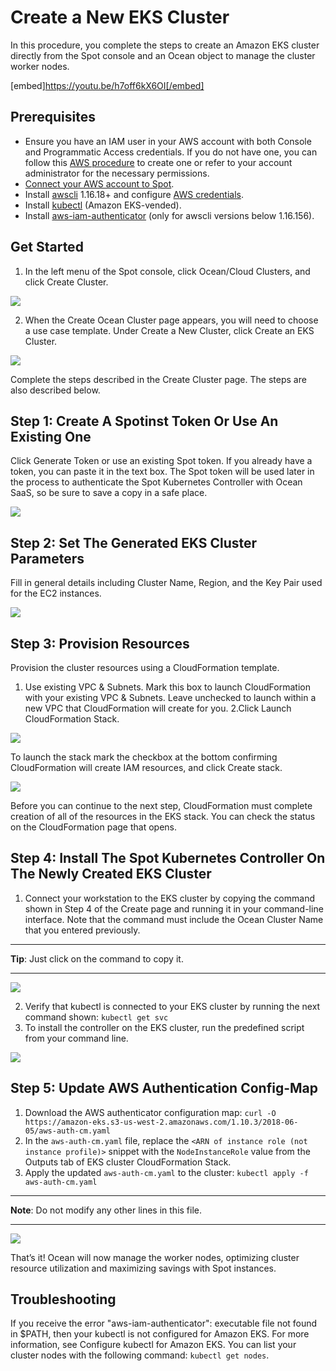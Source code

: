 # Create a New EKS Cluster

In this procedure, you complete the steps to create an Amazon EKS cluster directly from the Spot console and an Ocean object to manage the cluster worker nodes.

[embed]https://youtu.be/h7off6kX6OI[/embed]

## Prerequisites
* Ensure you have an IAM user in your AWS account with both Console and Programmatic Access credentials. If you do not have one,  you can follow this [AWS procedure](https://docs.aws.amazon.com/IAM/latest/UserGuide/id_users_create.html) to create one or refer to your account administrator for the necessary permissions.
* [Connect your AWS account to Spot](connect-your-cloud-provider/aws-account.md).
* Install [awscli](https://docs.aws.amazon.com/cli/latest/userguide/installing.html) 1.16.18+ and configure [AWS credentials](https://docs.aws.amazon.com/cli/latest/userguide/cli-configure-quickstart.html#cli-configure-quickstart-config).
* Install [kubectl](https://docs.aws.amazon.com/eks/latest/userguide/install-kubectl.html) (Amazon EKS-vended).
* Install [aws-iam-authenticator](https://docs.aws.amazon.com/eks/latest/userguide/install-aws-iam-authenticator.html) (only for awscli versions below 1.16.156).

## Get Started
1. In the left menu of the Spot console, click Ocean/Cloud Clusters, and click Create Cluster.

<img src="/eks/_media/create-cluster.png" />

2. When the Create Ocean Cluster page appears, you will need to choose a use case template. Under Create a New Cluster, click Create an EKS Cluster.

<img src="/eks/_media/create-new-eks.png" />

Complete the steps described in the Create Cluster page. The steps are also described below.

## Step 1: Create A Spotinst Token Or Use An Existing One
Click Generate Token or use an existing Spot token. If you already have a token, you can paste it in the text box. The Spot token will be used later in the process to authenticate the Spot Kubernetes Controller with Ocean SaaS, so be sure to save a copy in a safe place.

<img src="/eks/_media/new-eks-step1.png" />

## Step 2: Set The Generated EKS Cluster Parameters
Fill in general details including Cluster Name, Region, and the Key Pair used for the EC2 instances.

<img src="/eks/_media/new-eks-step2.png" />

## Step 3: Provision Resources
Provision the cluster resources using a CloudFormation template.

1. Use existing VPC & Subnets. Mark this box to launch CloudFormation with your existing VPC & Subnets. Leave unchecked to launch within a new VPC that CloudFormation will create for you.
2.Click Launch CloudFormation Stack.

<img src="/eks/_media/new-eks-step3.png" />

To launch the stack mark the checkbox at the bottom confirming CloudFormation will create IAM resources, and click Create stack.

<img src="/eks/_media/new-eks-step3-a.png" />

Before you can continue to the next step, CloudFormation must complete creation of all of the resources in the EKS stack. You can check the status on the CloudFormation page that opens.

## Step 4: Install The Spot Kubernetes Controller On The Newly Created EKS Cluster
1. Connect your workstation to the EKS cluster by copying the command shown in Step 4 of the Create page and running it in your command-line interface. Note that the command must include the Ocean Cluster Name that you entered previously.
---
**Tip**: Just click on the command to copy it.

---

<img src="/eks/_media/new-eks-step4.png" />

2. Verify that kubectl is connected to your EKS cluster by running the next command shown:
   `kubectl get svc`
3. To install the controller on the EKS cluster, run the predefined script from your command line.

<img src="/eks/_media/new-eks-step4-a.png" />

## Step 5: Update AWS Authentication Config-Map
1. Download the AWS authenticator configuration map:
   `curl -O https://amazon-eks.s3-us-west-2.amazonaws.com/1.10.3/2018-06-05/aws-auth-cm.yaml`
2. In the `aws-auth-cm.yaml` file, replace the ``<ARN of instance role (not instance profile)>`` snippet with the `NodeInstanceRole` value from the Outputs tab of EKS cluster CloudFormation Stack.
3. Apply the updated `aws-auth-cm.yaml` to the cluster:
   `kubectl apply -f aws-auth-cm.yaml`
---
**Note**: Do not modify any other lines in this file.

---

<img src="/eks/_media/new-eks-step5.png" />

That’s it! Ocean will now manage the worker nodes, optimizing cluster resource utilization and maximizing savings with Spot instances.

## Troubleshooting
If you receive the error "aws-iam-authenticator": executable file not found in $PATH, then your kubectl is not configured for Amazon EKS. For more information, see Configure kubectl for Amazon EKS.
You can list your cluster nodes with the following command:
`kubectl get nodes`.
